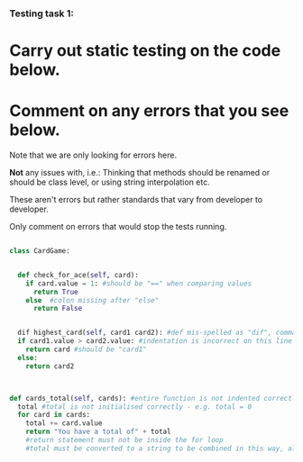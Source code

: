 ### Testing task 1:

# Carry out static testing on the code below.
# Comment on any errors that you see below.

Note that we are only looking for errors here.

**Not** any issues with, i.e.:
Thinking that methods should be renamed or should be class level, or using string interpolation etc.

These aren't errors but rather standards that vary from developer to developer.

Only comment on errors that would stop the tests running.

```python

class CardGame:


  def check_for_ace(self, card):
    if card.value = 1: #should be "==" when comparing values
      return True
    else  #colon missing after "else"
      return False


  dif highest_card(self, card1 card2): #def mis-spelled as "dif", comma missing after card1 parameter
  if card1.value > card2.value: #indentation is incorrect on this line and the three following
    return card #should be "card1"
  else:
    return card2



def cards_total(self, cards): #entire function is not indented correctly
  total #total is not initialised correctly - e.g. total = 0
  for card in cards:
    total += card.value
    return "You have a total of" + total
    #return statement must not be inside the for loop
    #total must be converted to a string to be combined in this way, alternatively a formatted string could be used.

```
